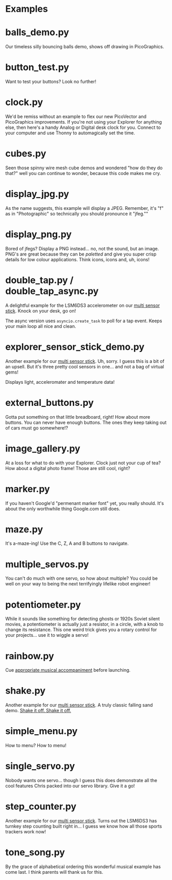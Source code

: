 # Examples

# balls_demo.py

Our timeless silly bouncing balls demo, shows off drawing in PicoGraphics.

# button_test.py

Want to test your buttons? Look no further!

# clock.py

We'd be remiss without an example to flex our new PicoVector and PicoGraphics improvements. If you're not using your Explorer for anything else, then here's a handy Analog or Digital desk clock for you. Connect to your computer and use Thonny to automagically set the time.

# cubes.py

Seen those spinny wire mesh cube demos and wondered "how do they do that?" well you can continue to wonder, because this code makes me cry.

# display_jpg.py

As the name suggests, this example will display a JPEG. Remember, it's "f" as in "Photographic" so technically you should pronounce it "jfeg.""

# display_png.py

Bored of jfegs? Display a PNG instead... no, not the sound, but an image. PNG's are great because they can be *paletted* and give you super crisp details for low colour applications. Think icons, icons and, uh, icons!

# double_tap.py / double_tap_async.py

A delightful example for the LSM6DS3 accelerometer on our [multi sensor stick](https://shop.pimoroni.com/products/multi-sensor-stick). Knock on your desk, go on!

The async version uses `asyncio.create_task` to poll for a tap event. Keeps your main loop all nice and clean.

# explorer_sensor_stick_demo.py

Another example for our [multi sensor stick](https://shop.pimoroni.com/products/multi-sensor-stick). Uh, sorry. I guess this is a bit of an upsell. But it's three pretty cool sensors in one... and not a bag of virtual gems!

Displays light, acceleromater and temperature data!

# external_buttons.py

Gotta put something on that little breadboard, right! How about more buttons. You can never have enough buttons. The ones they keep taking out of cars must go somewhere!?

# image_gallery.py

At a loss for what to do with your Explorer. Clock just not your cup of tea? How about a digital photo frame! Those are still cool, right?

# marker.py

If you haven't Google'd "permenant marker font" yet, you really should. It's about the only worthwhile thing Google.com still does.

# maze.py

It's a-maze-ing! Use the C, Z, A and B buttons to navigate.

# multiple_servos.py

You can't do much with one servo, so how about multiple? You could be well on your way to being the next terrifyingly lifelike robot engineer!

# potentiometer.py

While it sounds like something for detecting ghosts or 1920s Soviet silent movies, a potentiometer is actually just a resistor, in a circle, with a knob to change its resistance. This one weird trick gives you a rotary control for your projects... use it to wiggle a servo!

# rainbow.py

Cue [appropriate musical accompaniment](https://remix.kwed.org/files/RKOfiles/Lagerfeldt%20-%20Flip%20the%20Flop%20(Rock%20My%20Commodore).mp3) before launching.

# shake.py

Another example for our [multi sensor stick](https://shop.pimoroni.com/products/multi-sensor-stick). A truly classic falling sand demo. [Shake it off. Shake it off.](https://www.youtube.com/watch?v=jRMHp7_kPec)

# simple_menu.py

How to menu? How to menu!

# single_servo.py

Nobody wants one servo... though I guess this does demonstrate all the cool features Chris packed into our servo library. Give it a go!

# step_counter.py

Another example for our [multi sensor stick](https://shop.pimoroni.com/products/multi-sensor-stick). Turns out the LSM6DS3 has turnkey step counting built right in... I guess we know how all those sports trackers work now!

# tone_song.py

By the grace of alphabetical ordering this wonderful musical example has come last. I think parents will thank us for this.